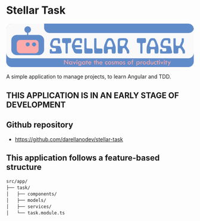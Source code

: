 # Stellar Task

![stellar task banner](https://github.com/darellanodev/stellar-task/blob/main/img_github_readme/banner.png?raw=true)

A simple application to manage projects, to learn Angular and TDD.

## THIS APPLICATION IS IN AN EARLY STAGE OF DEVELOPMENT

## Github repository

- <https://github.com/darellanodev/stellar-task>

## This application follows a feature-based structure

```bash
src/app/
├── task/
│   ├── components/
│   ├── models/
│   ├── services/
│   └── task.module.ts
```
